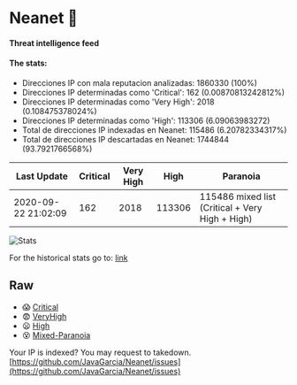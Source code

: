 # Neanet :hocho:
#### Threat intelligence feed
#### The stats:

- Direcciones IP con mala reputacion analizadas: 1860330 (100%)
- Direcciones IP determinadas como 'Critical':  162 (0.00870813242812%)
- Direcciones IP determinadas como 'Very High':  2018 (0.108475378024%)
- Direcciones IP determinadas como 'High':  113306 (6.09063983272)
- Total de direcciones IP indexadas en Neanet:  115486 (6.20782334317%)
- Total de direcciones IP descartadas en Neanet:  1744844 (93.7921766568%)

| Last Update | Critical | Very High | High | Paranoia |
| --- | --- | --- | --- | --- |
| 2020-09-22 21:02:09 | 162 | 2018 | 113306 | 115486 mixed list (Critical + Very High + High)|

![Stats](https://docs.google.com/spreadsheets/d/e/2PACX-1vSnaNMIXVabIpDJjufMlzH7poXnshF3mgd8Is1g9ytUEzVsP5my4Trn8f-xkoLLQ38xpL3HtmUexLo6/pubchart?oid=501124687&format=image)

For the historical stats go to: [link](/stats.csv)
## Raw
- :scream: [Critical](https://raw.githubusercontent.com/JavaGarcia/Neanet/master/blacklists/neanet_critical.txt)
- :fearful: [VeryHigh](https://raw.githubusercontent.com/JavaGarcia/Neanet/master/blacklists/neanet_veryHigh.txtt)
- :frowning: [High](https://raw.githubusercontent.com/JavaGarcia/Neanet/master/blacklists/neanet_high.txt)
- :dizzy_face: [Mixed-Paranoia](https://raw.githubusercontent.com/JavaGarcia/Neanet/master/blacklists/neanet_all.txt)


Your IP is indexed? You may request to takedown. [https://github.com/JavaGarcia/Neanet/issues](https://github.com/JavaGarcia/Neanet/issues)

































































































































































































































































































































































































































































































































































































































































































































































































































































































































































































